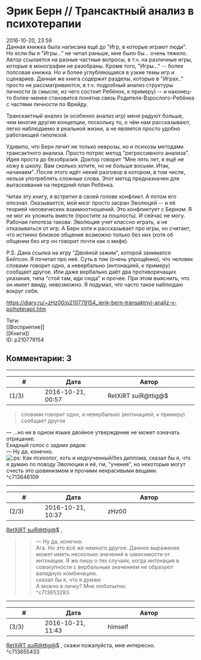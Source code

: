 Эрик Берн // Трансактный анализ в психотерапии
==============================================

  
2016-10-20, 23:59  
 Данная книжка была написана ещё до "Игр, в которые играют люди". Но если бы я "Игры..." не читал раньше, мне было бы... очень тяжело. Автор ссылается на разные частные вопросы, в т.ч. на различные игры, которые в монографии не разобраны. Кроме того, "Игры..." -- более попсовая книжка. Но и более углубляющаяся в узкие темы игр и сценариев. Данная же книга содержит разделы, которые в "Играх.." просто не рассматриваются, в т.ч. подробный анализ структуры личности (в смысле, из чего состоит Ребёнок, к примеру) -- и наконец-то более-менее становится понятна связь Родителя-Взрослого-Ребёнка с частями личности по Фрейду.   
   
 Транскактный анализ (и особенно анализ игр) меня радуют больше, чем многие другие концепции, поскольку то, о чём нам рассказывают, легко наблюдаемо в реальной жизни, а не является просто удобно работающей гипотезой.   
   
 Удивило, что Берн лечит не только неврозы, но и психозы методами трансактного анализа. Просто потряс метод "регрессивного анализа". Идея проста до безобразия. Доктор говорит "Мне пять лет, я ещё не хожу в школу. Вам сколько хотите, но не больше восьми. Итак, начинаем". После этого идёт некий разговор в котором, в том числе, нельзя употреблять сложные слова. Этот метод предназначен для вытаскивания на передний план Ребёнка.   
   
 Читая эту книгу, я встретил в своей голове конфликт. А потом его опознал. Оказывается, мой мозг просто засран Эволюцей -- и её теорией человеческих взаимоотношений. Это конфликтует с Берном. Я не мог их уложить вместе (простите за пошлость). И сейчас не могу. Рабочая гипотеза такова: Эволюция учит классно играть, а не отказываться от игр. А Берн хотя и рассказывает про игры, но считает, что истинно близкое общение возможно только без них (хотя об общении без игр он говорит почти как о мифе).   
   
 P.S. Дана ссылка на игру "Двойной зажим", которой занимался Бейтсон. Я почитал про неё. Суть в том (очень упрощённо), что человек словами говорит одно, а невербально (интонацией, к примеру) сообщает другое. Или даже вербально даёт два противоречащих указания, типа "стой там, иди сюда" и прочее. При этом выяснить, что он имеет ввиду, невозможно. Я подумал, что часто такое наблюдаю вокруг себя.   
  
<https://diary.ru/~zHz00/p210779154_jerik-bern-transaktnyj-analiz-v-psihoterapii.htm>  
  
Теги:  
[[Восприятие]]  
[[Книги]]  
ID: p210779154  


Комментарии: 3
--------------

  


---



|         #         |              Дата              |                     Автор                     |           ID           |
| --- | --- | --- | --- |
| (1/3) | 2016-10-21, 00:57 | RetXiRT suiR@ttig@$ | c713646109 |

  
  
>   словами говорит одно, а невербально (интонацией, к примеру) сообщает другое  

 — …но ни в одном языке двойное утверждение не может означать отрицание.   
 Ехидный голос с задних рядов:   
 — Ну да, конечно.   
 ![:ps:](http://static.diary.ru/userdir/0/0/0/0/0000/10099065.gif)  Как психолог, хоть и недоученный/без диплома, сказал бы я, что я думаю по поводу Эволюции и её, гм, "учения", но некоторые могут счесть это шовинизмом и прочими некрасивыми вещами.     
 ^c713646109

---



|         #         |              Дата              |                     Автор                     |           ID           |
| --- | --- | --- | --- |
| (2/3) | 2016-10-21, 10:37 | zHz00 | c713653283 |

  
  [RetXiRT suiR@ttig@$](http://Hellspawn.diary.ru "Горчичник")  ,   
 >>— Ну да, конечно.   
 Ага. Но это всё же немного другое. Данное выражение может иметь несколько значений в зависимости от интонации. Я же пишу о тех случаях, когда интонация в совокупности с вербальным значением не образуют валидную комбинацию.   
 >>сказал бы я, что я думаю   
 А можно в личку? Мне любопытно.   
 ^c713653283

---



|         #         |              Дата              |                     Автор                     |           ID           |
| --- | --- | --- | --- |
| (3/3) | 2016-10-21, 11:43 | himself | c713655433 |

  
  [RetXiRT suiR@ttig@$](http://Hellspawn.diary.ru "Горчичник")  , скажи пожалуйста, мне интересно.   
 ^c713655433